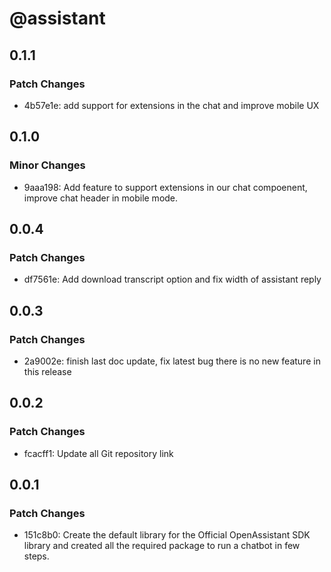 # @assistant

## 0.1.1

### Patch Changes

- 4b57e1e: add support for extensions in the chat and improve mobile UX

## 0.1.0

### Minor Changes

- 9aaa198: Add feature to support extensions in our chat compoenent, improve chat header in mobile mode.

## 0.0.4

### Patch Changes

- df7561e: Add download transcript option and fix width of assistant reply

## 0.0.3

### Patch Changes

- 2a9002e: finish last doc update, fix latest bug there is no new feature in this release

## 0.0.2

### Patch Changes

- fcacff1: Update all Git repository link

## 0.0.1

### Patch Changes

- 151c8b0: Create the default library for the Official OpenAssistant SDK library and created all the required package to run a chatbot in few steps.
